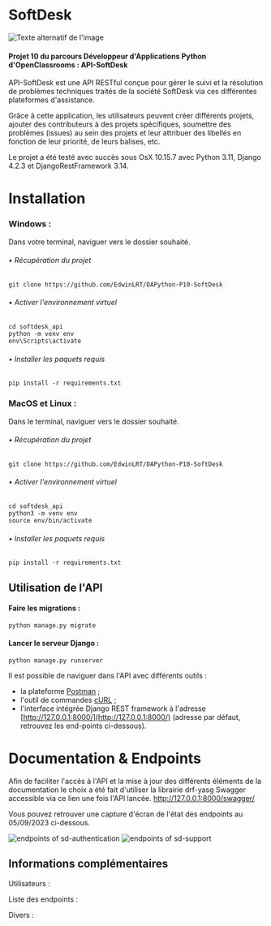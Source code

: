# SoftDesk

![Texte alternatif de l'image](https://user.oc-static.com/upload/2023/06/28/16879473703315_P10-02.png)

#### Projet 10 du parcours Développeur d'Applications Python d'OpenClassrooms : API-SoftDesk

API-SoftDesk est une API RESTful conçue pour gérer le suivi et la résolution de problèmes techniques traités de la société SoftDesk via ces différentes plateformes d'assistance. 

Grâce à cette application, les utilisateurs peuvent créer différents projets, ajouter des contributeurs à des projets spécifiques, soumettre des problèmes (issues) au sein des projets et leur attribuer des libellés en fonction de leur priorité, de leurs balises, etc.

Le projet a été testé avec succès sous OsX 10.15.7 avec Python 3.11, Django 4.2.3 et DjangoRestFramework 3.14.


# Installation

### Windows :

Dans votre terminal, naviguer vers le dossier souhaité.

###### • Récupération du projet

```
git clone https://github.com/EdwinLRT/DAPython-P10-SoftDesk
```

###### • Activer l'environnement virtuel

```
cd softdesk_api
python -m venv env 
env\Scripts\activate

```

###### • Installer les paquets requis

```
pip install -r requirements.txt

```

### MacOS et Linux :

Dans le terminal, naviguer vers le dossier souhaité.

###### • Récupération du projet

```
git clone https://github.com/EdwinLRT/DAPython-P10-SoftDesk

```

###### • Activer l'environnement virtuel

```
cd softdesk_api
python3 -m venv env 
source env/bin/activate

```

###### • Installer les paquets requis

```
pip install -r requirements.txt
```

## Utilisation de l'API

#### Faire les migrations :

```
python manage.py migrate

```

#### Lancer le serveur Django :

```
python manage.py runserver

```

Il est possible de naviguer dans l'API avec différents outils :

-   la plateforme  [Postman](https://www.postman.com/)  ;
-   l'outil de commandes  [cURL](https://curl.se/)  ;
-   l'interface intégrée Django REST framework à l'adresse  [http://127.0.0.1:8000/](http://127.0.0.1:8000/)  (adresse par défaut, retrouvez les end-points ci-dessous).

# Documentation & Endpoints

Afin de faciliter l'accès à l'API et la mise à jour des différents éléments de la documentation le choix a été fait d'utiliser la librairie drf-yasg Swagger accessible via ce lien une fois l'API lancée.  http://127.0.0.1:8000/swagger/

Vous pouvez retrouver une capture d'écran de l'état des endpoints au 05/09/2023 ci-dessous.   

![endpoints of sd-authentication](https://i.ibb.co/VD0pSQz/Capture-d-e-cran-2023-09-05-a-11-11-15.png)
![endpoints of sd-support](https://i.ibb.co/fGfgHtm/Capture-d-e-cran-2023-09-05-a-11-11-27.png)





## Informations complémentaires 

Utilisateurs : 

Liste des endpoints : 

Divers : 
